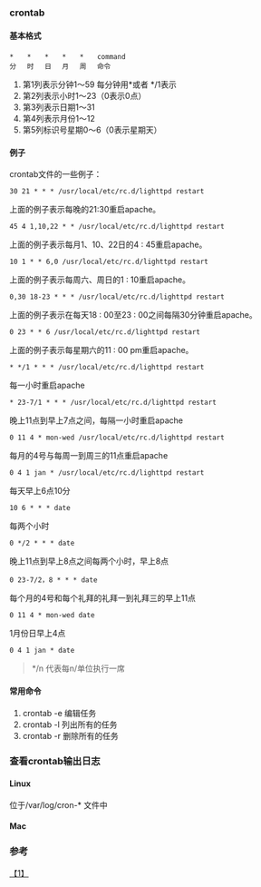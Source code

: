 ### crontab

#### 基本格式
```
*　　*　　*　　*　　*　　command
分　 时　 日　 月　 周　 命令
```

1. 第1列表示分钟1～59 每分钟用*或者 */1表示
2. 第2列表示小时1～23（0表示0点）
3. 第3列表示日期1～31
4. 第4列表示月份1～12
5. 第5列标识号星期0～6（0表示星期天）

#### 例子
crontab文件的一些例子：
```
30 21 * * * /usr/local/etc/rc.d/lighttpd restart
```
上面的例子表示每晚的21:30重启apache。
```
45 4 1,10,22 * * /usr/local/etc/rc.d/lighttpd restart
```
上面的例子表示每月1、10、22日的4 : 45重启apache。
```
10 1 * * 6,0 /usr/local/etc/rc.d/lighttpd restart
```
上面的例子表示每周六、周日的1 : 10重启apache。
```
0,30 18-23 * * * /usr/local/etc/rc.d/lighttpd restart
```
上面的例子表示在每天18 : 00至23 : 00之间每隔30分钟重启apache。
```
0 23 * * 6 /usr/local/etc/rc.d/lighttpd restart
```
上面的例子表示每星期六的11 : 00 pm重启apache。
```
* */1 * * * /usr/local/etc/rc.d/lighttpd restart
```
每一小时重启apache
```
* 23-7/1 * * * /usr/local/etc/rc.d/lighttpd restart
```
晚上11点到早上7点之间，每隔一小时重启apache
```
0 11 4 * mon-wed /usr/local/etc/rc.d/lighttpd restart
```
每月的4号与每周一到周三的11点重启apache
```
0 4 1 jan * /usr/local/etc/rc.d/lighttpd restart
```
每天早上6点10分
```
10 6 * * * date
```
每两个小时
```
0 */2 * * * date
```
晚上11点到早上8点之间每两个小时，早上8点
```
0 23-7/2，8 * * * date
```
每个月的4号和每个礼拜的礼拜一到礼拜三的早上11点
```
0 11 4 * mon-wed date
```
1月份日早上4点
```
0 4 1 jan * date
```

> */n 代表每n/单位执行一席

#### 常用命令
1. crontab -e 编辑任务
2. crontab -l 列出所有的任务
3. crontab -r 删除所有的任务


### 查看crontab输出日志
#### Linux
位于/var/log/cron-* 文件中

#### Mac


### 参考
[【1】](http://www.jb51.net/LINUXjishu/19905.html)
